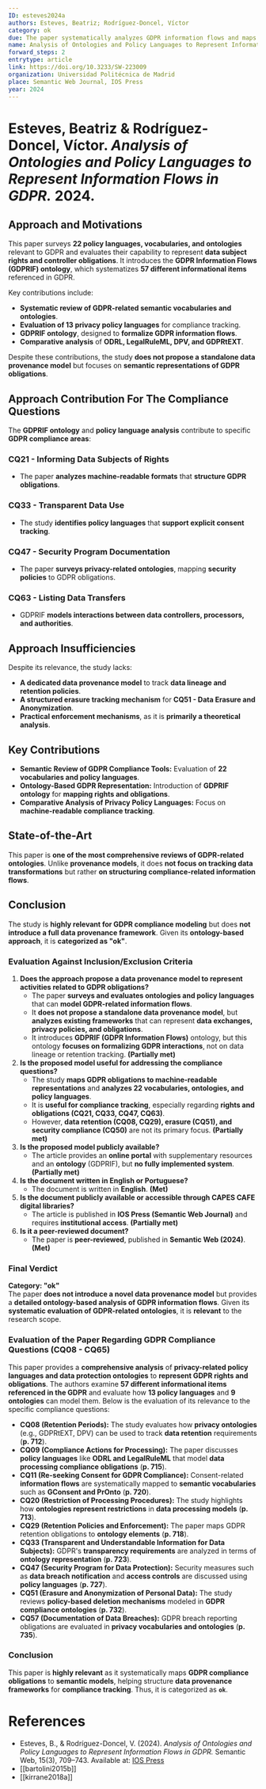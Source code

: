 ```yaml
---
ID: esteves2024a
authors: Esteves, Beatriz; Rodríguez-Doncel, Víctor
category: ok
due: The paper systematically analyzes GDPR information flows and maps them to privacy-related ontologies and policy languages, providing a structured approach to compliance modeling. The paper systematically analyzes GDPR-related ontologies and policy languages but does not propose a standalone data provenance model.
name: Analysis of Ontologies and Policy Languages to Represent Information Flows in GDPR
forward_steps: 2
entrytype: article
link: https://doi.org/10.3233/SW-223009
organization: Universidad Politécnica de Madrid
place: Semantic Web Journal, IOS Press
year: 2024
---
```


# Esteves, Beatriz & Rodríguez-Doncel, Víctor. *Analysis of Ontologies and Policy Languages to Represent Information Flows in GDPR.* 2024.

## Approach and Motivations

This paper surveys **22 policy languages, vocabularies, and ontologies** relevant to GDPR and evaluates their capability to represent **data subject rights and controller obligations**. It introduces the **GDPR Information Flows (GDPRIF) ontology**, which systematizes **57 different informational items** referenced in GDPR.

Key contributions include:
- **Systematic review of GDPR-related semantic vocabularies and ontologies**.  
- **Evaluation of 13 privacy policy languages** for compliance tracking.  
- **GDPRIF ontology**, designed to **formalize GDPR information flows**.  
- **Comparative analysis** of **ODRL, LegalRuleML, DPV, and GDPRtEXT**.  

Despite these contributions, the study **does not propose a standalone data provenance model** but focuses on **semantic representations of GDPR obligations**.

## Approach Contribution For The Compliance Questions

The **GDPRIF ontology** and **policy language analysis** contribute to specific **GDPR compliance areas**:

### **CQ21 - Informing Data Subjects of Rights**
- The paper **analyzes machine-readable formats** that **structure GDPR obligations**.
### **CQ33 - Transparent Data Use**
- The study **identifies policy languages** that **support explicit consent tracking**.

### **CQ47 - Security Program Documentation**
- The paper **surveys privacy-related ontologies**, mapping **security policies** to GDPR obligations.

### **CQ63 - Listing Data Transfers**
- GDPRIF **models interactions between data controllers, processors, and authorities**.

## Approach Insufficiencies

Despite its relevance, the study lacks:
- **A dedicated data provenance model** to track **data lineage and retention policies**.  
- **A structured erasure tracking mechanism** for **CQ51 - Data Erasure and Anonymization**.  
- **Practical enforcement mechanisms**, as it is **primarily a theoretical analysis**.

## Key Contributions

- **Semantic Review of GDPR Compliance Tools:** Evaluation of **22 vocabularies and policy languages**.  
- **Ontology-Based GDPR Representation:** Introduction of **GDPRIF ontology** for **mapping rights and obligations**.  
- **Comparative Analysis of Privacy Policy Languages:** Focus on **machine-readable compliance tracking**.  

## State-of-the-Art

This paper is **one of the most comprehensive reviews of GDPR-related ontologies**. Unlike **provenance models**, it does **not focus on tracking data transformations** but rather **on structuring compliance-related information flows**.

## Conclusion

The study is **highly relevant for GDPR compliance modeling** but does **not introduce a full data provenance framework**. Given its **ontology-based approach**, it is **categorized as "ok"**.

### **Evaluation Against Inclusion/Exclusion Criteria**

1. **Does the approach propose a data provenance model to represent activities related to GDPR obligations?**
    - The paper **surveys and evaluates ontologies and policy languages** that can **model GDPR-related information flows**.
    - It **does not propose a standalone data provenance model**, but **analyzes existing frameworks** that can represent **data exchanges, privacy policies, and obligations**.
    - It introduces **GDPRIF (GDPR Information Flows)** ontology, but this ontology **focuses on formalizing GDPR interactions**, not on data lineage or retention tracking. **(Partially met)**
2. **Is the proposed model useful for addressing the compliance questions?**
    - The study **maps GDPR obligations to machine-readable representations** and **analyzes 22 vocabularies, ontologies, and policy languages**.
    - It is **useful for compliance tracking**, especially regarding **rights and obligations (CQ21, CQ33, CQ47, CQ63)**.
    - However, **data retention (CQ08, CQ29), erasure (CQ51), and security compliance (CQ50)** are not its primary focus. **(Partially met)**
3. **Is the proposed model publicly available?**
    - The article provides an **online portal** with supplementary resources and an **ontology** (GDPRIF), but **no fully implemented system**. **(Partially met)**
4. **Is the document written in English or Portuguese?**
    - The document is written in **English**. **(Met)**
5. **Is the document publicly available or accessible through CAPES CAFE digital libraries?**
    - The article is published in **IOS Press (Semantic Web Journal)** and requires **institutional access**. **(Partially met)**
6. **Is it a peer-reviewed document?**
    - The paper is **peer-reviewed**, published in **Semantic Web (2024)**. **(Met)**

### **Final Verdict**

**Category: "ok"**  
The paper **does not introduce a novel data provenance model** but provides a **detailed ontology-based analysis of GDPR information flows**. Given its **systematic evaluation of GDPR-related ontologies**, it is **relevant** to the research scope.

### **Evaluation of the Paper Regarding GDPR Compliance Questions (CQ08 - CQ65)**

This paper provides a **comprehensive analysis** of **privacy-related policy languages and data protection ontologies** to **represent GDPR rights and obligations**. The authors examine **57 different informational items referenced in the GDPR** and evaluate how **13 policy languages** and **9 ontologies** can model them. Below is the evaluation of its relevance to the specific compliance questions:

- **CQ08 (Retention Periods):** The study evaluates how **privacy ontologies** (e.g., GDPRtEXT, DPV) can be used to track **data retention** requirements (**p. 712**).
- **CQ09 (Compliance Actions for Processing):** The paper discusses **policy languages** like **ODRL and LegalRuleML** that model **data processing compliance obligations** (**p. 715**).
- **CQ11 (Re-seeking Consent for GDPR Compliance):** Consent-related **information flows** are systematically mapped to **semantic vocabularies** such as **GConsent and PrOnto** (**p. 720**).
- **CQ20 (Restriction of Processing Procedures):** The study highlights how **ontologies represent restrictions** in **data processing models** (**p. 713**).
- **CQ29 (Retention Policies and Enforcement):** The paper maps GDPR retention obligations to **ontology elements** (**p. 718**).
- **CQ33 (Transparent and Understandable Information for Data Subjects):** GDPR's **transparency requirements** are analyzed in terms of **ontology representation** (**p. 723**).
- **CQ47 (Security Program for Data Protection):** Security measures such as **data breach notification** and **access controls** are discussed using **policy languages** (**p. 727**).
- **CQ51 (Erasure and Anonymization of Personal Data):** The study reviews **policy-based deletion mechanisms** modeled in **GDPR compliance ontologies** (**p. 732**).
- **CQ57 (Documentation of Data Breaches):** GDPR breach reporting obligations are evaluated in **privacy vocabularies and ontologies** (**p. 735**).

### **Conclusion**
This paper is **highly relevant** as it systematically maps **GDPR compliance obligations** to **semantic models**, helping structure **data provenance frameworks** for **compliance tracking**. Thus, it is categorized as **`ok`**.

# References

-   Esteves, B., & Rodríguez-Doncel, V. (2024). *Analysis of Ontologies and Policy Languages to Represent Information Flows in GDPR.* Semantic Web, 15(3), 709–743. Available at: [IOS Press](https://doi.org/10.3233/SW-223009)
- [[bartolini2015b]]
- [[kirrane2018a]]